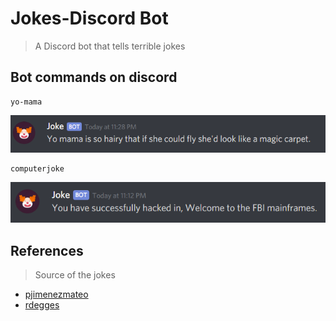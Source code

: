 # Jokes-Discord Bot

> A Discord bot that tells terrible jokes

## Bot commands on discord

```text
yo-mama
```

![yo-mama](discord-screenshot/yo-mama.PNG)

```text
computerjoke
```

![computer-joke](discord-screenshot/computer-joke.PNG)

## References

> Source of the jokes

* [pjimenezmateo](https://github.com/rdegges/yomomma-api/blob/master/jokes.txt)
* [rdegges](https://github.com/pjimenezmateo/Computer-jokes/blob/master/jokes.txt)
